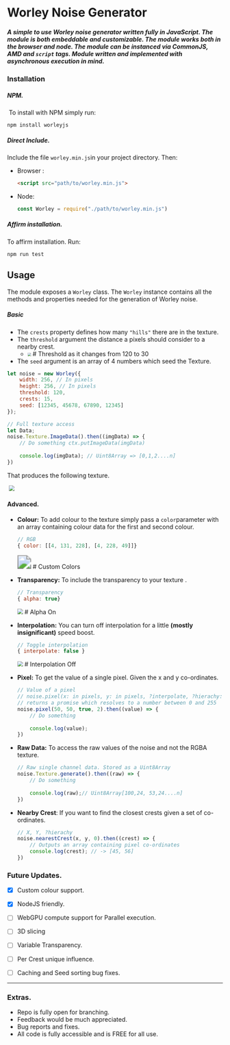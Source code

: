 # Worley Noise Generator

##### A simple to use Worley noise generator written fully in JavaScript. The module is both embeddable and customizable. The module works both in the browser and node. The module can be instanced via CommonJS, AMD and `script` tags.  Module written and implemented with asynchronous execution in mind. 



### **Installation**

##### NPM.

​	To install with NPM simply run: 

```
npm install worleyjs
```

##### Direct Include.

Include the file `worley.min.js`in your project directory. Then:

- Browser :  

  ```html
  <script src="path/to/worley.min.js">
  ```

- Node: 

  ```javascript
  const Worley = require("./path/to/worley.min.js")
  ```

##### Affirm installation.

To affirm installation. Run:

```
npm run test
```



## **Usage**

The module exposes a `Worley`  class. The `Worley` instance contains all the methods and properties needed for the generation of Worley noise.

##### Basic

- The `crests` property defines how many `"hills"` there are in the texture. 
- The `threshold` argument the distance a pixels should consider to a nearby crest. 
  - <img src="Link:\media\moving.gif" style="zoom: 50%;" />  # Threshold as it changes from 120 to 30
- The `seed` argument is an array of 4 numbers which seed the Texture.

```javascript
let noise = new Worley({
    width: 256, // In pixels
    height: 256, // In pixels
    threshold: 120,
    crests: 15,
    seed: [12345, 45678, 67890, 12345]
});

// Full texture access
let Data;
noise.Texture.ImageData().then((imgData) => {
    // Do something ctx.putImageData(imgData)
    
    console.log(imgData); // Uint8Array => [0,1,2....n]
})
```

That produces the following texture.

​	<img src="Link:\examples\monochrome.png" style="zoom: 80%;" /> 

#### Advanced.

- **Colour:** To add colour to the texture simply pass a `color`parameter with an array containing colour data for the first and second colour.

  ```javascript
  // RGB
  { color: [[4, 131, 228], [4, 228, 49]]}
  ```

  <img src="Link:\examples\colors.png" style="zoom: 200%;" /> # Custom Colors

- **Transparency:** To include the transparency to your texture .

  ```javascript
  // Transparency
  { alpha: true}
  ```

  <img src="Link:\examples\alpha.png" style="zoom:80%;" /> # Alpha On

- **Interpolation:** You can turn off interpolation for a little **(mostly insignificant)** speed boost.

  ```javascript
  // Toggle interpolation
  { interpolate: false }
  ```

  <img src="Link:\examples\interpolation_off.png" style="zoom:80%;" /> # Interpolation Off

- **Pixel:** To get the value of a single pixel. Given the x and y co-ordinates.

  ```javascript
  // Value of a pixel
  // noise.pixel(x: in pixels, y: in pixels, ?interpolate, ?hierachy: which crest to consider first) 
  // returns a promise which resolves to a number between 0 and 255
  noise.pixel(50, 50, true, 2).then((value) => {
      // Do something
      
      console.log(value);
  })
  ```

- **Raw Data:** To access the raw values of the noise and not the RGBA texture.

  ```javascript
  // Raw single channel data. Stored as a Uint8Array
  noise.Texture.generate().then((raw) => {
      // Do something
      
      console.log(raw);// Uint8Array[100,24, 53,24....n]
  })
  ```

- **Nearby Crest**: If you want to find the closest crests given a set of co-ordinates.

  ```javascript
  // X, Y, ?hierachy
  noise.nearestCrest(x, y, 0).then((crest) => {
      // Outputs an array containing pixel co-ordinates
      console.log(crest); // -> [45, 56]
  })
  ```



### Future Updates.

- [x] Custom colour support.
- [x] NodeJS friendly.
- [ ] WebGPU compute support for Parallel execution.
- [ ] 3D slicing
- [ ] Variable Transparency.
- [ ] Per Crest unique influence.
- [ ] Caching and Seed sorting bug fixes.



----

### Extras.

- Repo is fully open for branching.
- Feedback would be much appreciated.
- Bug reports and fixes.
- All code is fully  accessible and is FREE for all use.